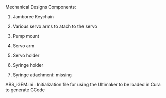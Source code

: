 Mechanical Designs Components:

1) Jamboree Keychain

2) Various servo arms to atach to the servo

3) Pump mount

4) Servo arm

5) Servo holder

6) Syringe holder

7) Syringe attachment: missing


ABS_iGEM.ini : Initialization file for using the Ultimaker to be loaded in Cura to generate GCode
